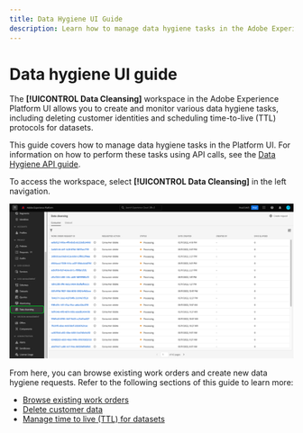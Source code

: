 ```yaml
---
title: Data Hygiene UI Guide
description: Learn how to manage data hygiene tasks in the Adobe Experience Platform user interface.
---
```

# Data hygiene UI guide

The **[!UICONTROL Data Cleansing]** workspace in the Adobe Experience Platform UI allows you to create and monitor various data hygiene tasks, including deleting customer identities and scheduling time-to-live (TTL) protocols for datasets.

This guide covers how to manage data hygiene tasks in the Platform UI. For information on how to perform these tasks using API calls, see the [Data Hygiene API guide](../api/overview.md).

To access the workspace, select **[!UICONTROL Data Cleansing]** in the left navigation.

![Image showing the [!UICONTROL Data Cleansing] workspace in the Platform UI](../images/ui/overview/home.png)

From here, you can browse existing work orders and create new data hygiene requests. Refer to the following sections of this guide to learn more:

* [Browse existing work orders](./browse.md)
* [Delete customer data](./delete-customer.md)
* [Manage time to live (TTL) for datasets](./ttl.md)

